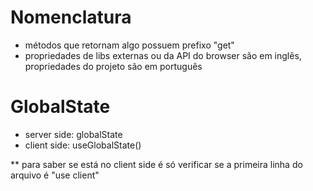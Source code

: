 # Nomenclatura

- métodos que retornam algo possuem prefixo "get"
- propriedades de libs externas ou da API do browser são em inglês, propriedades do projeto são em português

# GlobalState

- server side: globalState
- client side: useGlobalState()

\*\* para saber se está no client side é só verificar se a primeira linha do arquivo é "use client"
